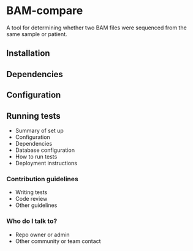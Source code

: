 # BAM-compare #

A tool for determining whether two BAM files were sequenced from the same sample or patient. 

## Installation ##

## Dependencies ##

## Configuration ##

## Running tests ##


* Summary of set up
* Configuration
* Dependencies
* Database configuration
* How to run tests
* Deployment instructions

### Contribution guidelines ###

* Writing tests
* Code review
* Other guidelines

### Who do I talk to? ###

* Repo owner or admin
* Other community or team contact